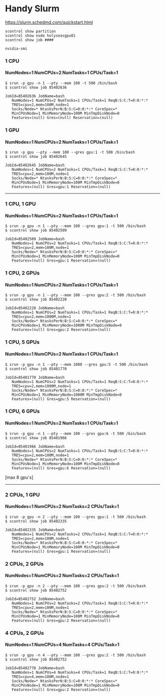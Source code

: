 # Handy Slurm

https://slurm.schedmd.com/quickstart.html

```
scontrol show partition
scontrol show node holyseasgpu01
scontrol show job ####

nvidia-smi
```
### 1 CPU
#### NumNodes=1 NumCPUs=2 NumTasks=1 CPUs/Task=1

```
$ srun -p gpu -n 1 --pty --mem 100 -t 500 /bin/bash
$ scontrol show job 85402636

JobId=85402636 JobName=bash
   NumNodes=1 NumCPUs=2 NumTasks=1 CPUs/Task=1 ReqB:S:C:T=0:0:*:*
   TRES=cpu=2,mem=100M,node=1
   Socks/Node=* NtasksPerN:B:S:C=0:0:*:* CoreSpec=*
   MinCPUsNode=1 MinMemoryNode=100M MinTmpDiskNode=0
   Features=(null) Gres=(null) Reservation=(null)
```  

### 1 GPU
#### NumNodes=1 NumCPUs=2 NumTasks=1 CPUs/Task=1

```
$ srun -p gpu --pty --mem 100 --gres gpu:1 -t 500 /bin/bash
$ scontrol show job 85402645

JobId=85402645 JobName=bash
   NumNodes=1 NumCPUs=2 NumTasks=1 CPUs/Task=1 ReqB:S:C:T=0:0:*:*
   TRES=cpu=2,mem=100M,node=1
   Socks/Node=* NtasksPerN:B:S:C=0:0:*:* CoreSpec=*
   MinCPUsNode=1 MinMemoryNode=100M MinTmpDiskNode=0
   Features=(null) Gres=gpu:1 Reservation=(null)
```  

---

### 1 CPU, 1 GPU
#### NumNodes=1 NumCPUs=2 NumTasks=1 CPUs/Task=1

```
$ srun -p gpu -n 1 --pty --mem 100 --gres gpu:1 -t 500 /bin/bash
$ scontrol show job 85402509

JobId=85402509 JobName=bash
   NumNodes=1 NumCPUs=2 NumTasks=1 CPUs/Task=1 ReqB:S:C:T=0:0:*:*
   TRES=cpu=2,mem=100M,node=1
   Socks/Node=* NtasksPerN:B:S:C=0:0:*:* CoreSpec=*
   MinCPUsNode=1 MinMemoryNode=100M MinTmpDiskNode=0
   Features=(null) Gres=gpu:1 Reservation=(null)
```  

### 1 CPU, 2 GPUs
#### NumNodes=1 NumCPUs=2 NumTasks=1 CPUs/Task=1

```
$ srun -p gpu -n 1 --pty --mem 100 --gres gpu:2 -t 500 /bin/bash
$ scontrol show job 85402220

JobId=85402220 JobName=bash
   NumNodes=1 NumCPUs=2 NumTasks=1 CPUs/Task=1 ReqB:S:C:T=0:0:*:*
   TRES=cpu=2,mem=1000M,node=1
   Socks/Node=* NtasksPerN:B:S:C=0:0:*:* CoreSpec=*
   MinCPUsNode=1 MinMemoryNode=1000M MinTmpDiskNode=0
   Features=(null) Gres=gpu:2 Reservation=(null)
```

### 1 CPU, 5 GPUs
#### NumNodes=1 NumCPUs=2 NumTasks=1 CPUs/Task=1

```
$ srun -p gpu -n 1 --pty --mem 1000 --gres gpu:5 -t 500 /bin/bash
$ scontrol show job 85401770

JobId=85401770 JobName=bash
   NumNodes=1 NumCPUs=2 NumTasks=1 CPUs/Task=1 ReqB:S:C:T=0:0:*:*
   TRES=cpu=2,mem=1000M,node=1
   Socks/Node=* NtasksPerN:B:S:C=0:0:*:* CoreSpec=*
   MinCPUsNode=1 MinMemoryNode=1000M MinTmpDiskNode=0
   Features=(null) Gres=gpu:5 Reservation=(null)
```

### 1 CPU, 6 GPUs
#### NumNodes=1 NumCPUs=2 NumTasks=1 CPUs/Task=1

```
$ srun -p gpu -n 1 --pty --mem 100 --gres gpu:6 -t 500 /bin/bash
$ scontrol show job 85401966

JobId=85401966 JobName=bash
   NumNodes=1 NumCPUs=2 NumTasks=1 CPUs/Task=1 ReqB:S:C:T=0:0:*:*
   TRES=cpu=2,mem=100M,node=1
   Socks/Node=* NtasksPerN:B:S:C=0:0:*:* CoreSpec=*
   MinCPUsNode=1 MinMemoryNode=100M MinTmpDiskNode=0
   Features=(null) Gres=gpu:6 Reservation=(null)
```

[max 8 gpu's]

---

### 2 CPUs, 1 GPU
#### NumNodes=1 NumCPUs=2 NumTasks=2 CPUs/Task=1

```
$ srun -p gpu -n 2 --pty --mem 100 --gres gpu:1 -t 500 /bin/bash
$ scontrol show job 85402335

JobId=85402335 JobName=bash
   NumNodes=1 NumCPUs=2 NumTasks=2 CPUs/Task=1 ReqB:S:C:T=0:0:*:*
   TRES=cpu=2,mem=100M,node=1
   Socks/Node=* NtasksPerN:B:S:C=0:0:*:* CoreSpec=*
   MinCPUsNode=1 MinMemoryNode=100M MinTmpDiskNode=0
   Features=(null) Gres=gpu:1 Reservation=(null)

```   

### 2 CPUs, 2 GPUs
#### NumNodes=1 NumCPUs=2 NumTasks=2 CPUs/Task=1

```
$ srun -p gpu -n 2 --pty --mem 100 --gres gpu:2 -t 500 /bin/bash
$ scontrol show job 85402752

JobId=85402752 JobName=bash
   NumNodes=1 NumCPUs=2 NumTasks=2 CPUs/Task=1 ReqB:S:C:T=0:0:*:*
   TRES=cpu=2,mem=100M,node=1
   Socks/Node=* NtasksPerN:B:S:C=0:0:*:* CoreSpec=*
   MinCPUsNode=1 MinMemoryNode=100M MinTmpDiskNode=0
   Features=(null) Gres=gpu:2 Reservation=(null)
```

### 4 CPUs, 2 GPUs
#### NumNodes=1 NumCPUs=4 NumTasks=4 CPUs/Task=1

```
$ srun -p gpu -n 4 --pty --mem 100 --gres gpu:2 -t 500 /bin/bash
$ scontrol show job 85402752

JobId=85402778 JobName=bash
   NumNodes=1 NumCPUs=4 NumTasks=4 CPUs/Task=1 ReqB:S:C:T=0:0:*:*
   TRES=cpu=4,mem=100M,node=1
   Socks/Node=* NtasksPerN:B:S:C=0:0:*:* CoreSpec=*
   MinCPUsNode=1 MinMemoryNode=100M MinTmpDiskNode=0
   Features=(null) Gres=gpu:2 Reservation=(null)

```
